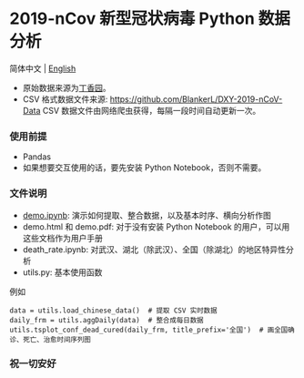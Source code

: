 # 2019-nCov 新型冠状病毒 Python 数据分析
简体中文 | [English](README.en.md)

* 原始数据来源为[丁香园](https://3g.dxy.cn/newh5/view/pneumonia)。 
* CSV 格式数据文件来源: https://github.com/BlankerL/DXY-2019-nCoV-Data CSV 数据文件由网络爬虫获得，每隔一段时间自动更新一次。

### 使用前提

* Pandas
* 如果想要交互使用的话，要先安装 Python Notebook，否则不需要。


### 文件说明
* [demo.ipynb](./src/demo.ipynb): 演示如何提取、整合数据，以及基本时序、横向分析作图
* demo.html 和 demo.pdf: 对于没有安装 Python Notebook 的用户，可以用这些文档作为用户手册
* death_rate.ipynb: 对武汉、湖北（除武汉）、全国（除湖北）的地区特异性分析
* utils.py: 基本使用函数

例如

```
data = utils.load_chinese_data()  # 提取 CSV 实时数据
daily_frm = utils.aggDaily(data)  # 整合成每日数据
utils.tsplot_conf_dead_cured(daily_frm, title_prefix='全国')  # 画全国确诊、死亡、治愈时间序列图
```

### 祝一切安好 
